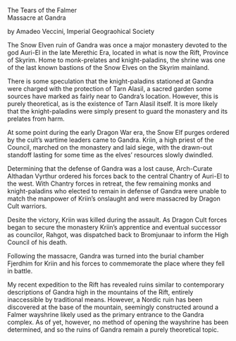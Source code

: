 The Tears of the Falmer\
Massacre at Gandra

by Amadeo Veccini, Imperial Geograohical Society

The Snow Elven ruin of Gandra was once a major monastery devoted to the god Auri-El in the late Merethic Era, located in what is now the Rift, Province of Skyrim. Home to monk-prelates and knight-paladins, the shrine was one of the last known bastions of the Snow Elves on the Skyrim mainland.

There is some speculation that the knight-paladins stationed at Gandra were charged with the protection of Tarn Alasil, a sacred garden some sources have marked as fairly near to Gandra’s location. However, this is purely theoretical, as is the existence of Tarn Alasil itself. It is more likely that the knight-paladins were simply present to guard the monastery and its prelates from harm.

At some point during the early Dragon War era, the Snow Elf purges ordered by the cult’s wartime leaders came to Gandra. Kriin, a high priest of the Council, marched on the monastery and laid siege, with the drawn-out standoff lasting for some time as the elves’ resources slowly dwindled.

Determining that the defense of Gandra was a lost cause, Arch-Curate Althadan Vyrthur ordered his forces back to the central Chantry of Auri-El to the west. With Chantry forces in retreat, the few remaining monks and knight-paladins who elected to remain in defense of Gandra were unable to match the manpower of Kriin’s onslaught and were massacred by Dragon Cult warriors. 

Desite the victory, Kriin was killed during the assault. As Dragon Cult forces began to secure the monastery Kriin’s apprentice and eventual successor as councilor, Rahgot, was dispatched back to Bromjunaar to inform the High Council of his death.

Following the massacre, Gandra was turned into the burial chamber Fjerdhim for Kriin and his forces to commemorate the place where they fell in battle.

My recent expedition to the Rift has revealed ruins similar to contemporary descriptions of Gandra high in the mountains of the Rift, entirely inaccessible by traditional means. However, a Nordic ruin has been discovered at the base of the mountain, seemingly constructed around a Falmer wayshrine likely used as the primary entrance to the Gandra complex. As of yet, however, no method of opening the wayshrine has been determined, and so the ruins of Gandra remain a purely theoretical topic.

